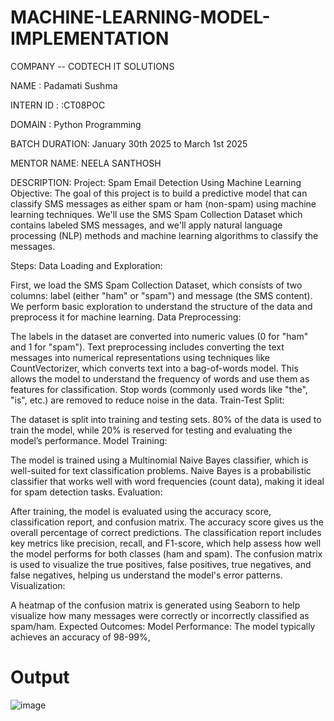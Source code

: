 # MACHINE-LEARNING-MODEL-IMPLEMENTATION
COMPANY -- CODTECH IT SOLUTIONS

NAME : Padamati Sushma

INTERN ID : :CT08POC

DOMAIN : Python Programming

BATCH DURATION: January 30th 2025 to March 1st 2025

MENTOR NAME: NEELA SANTHOSH

DESCRIPTION: Project: Spam Email Detection Using Machine Learning Objective: The goal of this project is to build a predictive model that can classify SMS messages as either spam or ham (non-spam) using machine learning techniques. We'll use the SMS Spam Collection Dataset which contains labeled SMS messages, and we'll apply natural language processing (NLP) methods and machine learning algorithms to classify the messages.

Steps: Data Loading and Exploration:

First, we load the SMS Spam Collection Dataset, which consists of two columns: label (either "ham" or "spam") and message (the SMS content). We perform basic exploration to understand the structure of the data and preprocess it for machine learning. Data Preprocessing:

The labels in the dataset are converted into numeric values (0 for "ham" and 1 for "spam"). Text preprocessing includes converting the text messages into numerical representations using techniques like CountVectorizer, which converts text into a bag-of-words model. This allows the model to understand the frequency of words and use them as features for classification. Stop words (commonly used words like "the", "is", etc.) are removed to reduce noise in the data. Train-Test Split:

The dataset is split into training and testing sets. 80% of the data is used to train the model, while 20% is reserved for testing and evaluating the model’s performance. Model Training:

The model is trained using a Multinomial Naive Bayes classifier, which is well-suited for text classification problems. Naive Bayes is a probabilistic classifier that works well with word frequencies (count data), making it ideal for spam detection tasks. Evaluation:

After training, the model is evaluated using the accuracy score, classification report, and confusion matrix. The accuracy score gives us the overall percentage of correct predictions. The classification report includes key metrics like precision, recall, and F1-score, which help assess how well the model performs for both classes (ham and spam). The confusion matrix is used to visualize the true positives, false positives, true negatives, and false negatives, helping us understand the model's error patterns. Visualization:

A heatmap of the confusion matrix is generated using Seaborn to help visualize how many messages were correctly or incorrectly classified as spam/ham. Expected Outcomes: Model Performance: The model typically achieves an accuracy of 98-99%,
# Output
![image](https://github.com/user-attachments/assets/82edafb9-11df-4122-8100-7658fe841653)
